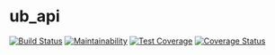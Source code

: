 # ub_api

[![Build Status](https://travis-ci.org/mifeille/ub_api.svg?branch=develop)](https://travis-ci.org/mifeille/ub_api)  [![Maintainability](https://api.codeclimate.com/v1/badges/59fb9a1cf0015b0f0e20/maintainability)](https://codeclimate.com/github/mifeille/ub_api/maintainability)
[![Test Coverage](https://api.codeclimate.com/v1/badges/59fb9a1cf0015b0f0e20/test_coverage)](https://codeclimate.com/github/mifeille/ub_api/test_coverage) [![Coverage Status](https://coveralls.io/repos/github/mifeille/ub_api/badge.svg?branch=develop)](https://coveralls.io/github/mifeille/ub_api?branch=develop)